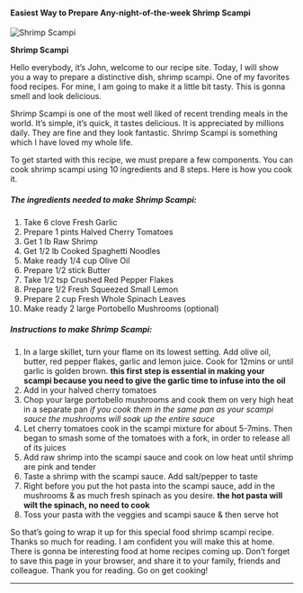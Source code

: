             

#### Easiest Way to Prepare Any-night-of-the-week Shrimp Scampi

![Shrimp Scampi](https://img-global.cpcdn.com/recipes/4986750244487168/751x532cq70/shrimp-scampi-recipe-main-photo.jpg)

**Shrimp Scampi**

Hello everybody, it’s John, welcome to our recipe site. Today, I will show you a way to prepare a distinctive dish, shrimp scampi. One of my favorites food recipes. For mine, I am going to make it a little bit tasty. This is gonna smell and look delicious.

Shrimp Scampi is one of the most well liked of recent trending meals in the world. It’s simple, it’s quick, it tastes delicious. It is appreciated by millions daily. They are fine and they look fantastic. Shrimp Scampi is something which I have loved my whole life.

To get started with this recipe, we must prepare a few components. You can cook shrimp scampi using 10 ingredients and 8 steps. Here is how you cook it.

##### The ingredients needed to make Shrimp Scampi:

1.  Take 6 clove Fresh Garlic
2.  Prepare 1 pints Halved Cherry Tomatoes
3.  Get 1 lb Raw Shrimp
4.  Get 1/2 lb Cooked Spaghetti Noodles
5.  Make ready 1/4 cup Olive Oil
6.  Prepare 1/2 stick Butter
7.  Take 1/2 tsp Crushed Red Pepper Flakes
8.  Prepare 1/2 Fresh Squeezed Small Lemon
9.  Prepare 2 cup Fresh Whole Spinach Leaves
10.  Make ready 2 large Portobello Mushrooms (optional)

##### Instructions to make Shrimp Scampi:

1.  In a large skillet, turn your flame on its lowest setting. Add olive oil, butter, red pepper flakes, garlic and lemon juice. Cook for 12mins or until garlic is golden brown. **this first step is essential in making your scampi because you need to give the garlic time to infuse into the oil**
2.  Add in your halved cherry tomatoes
3.  Chop your large portobello mushrooms and cook them on very high heat in a separate pan _if you cook them in the same pan as your scampi sauce the mushrooms will soak up the entire sauce_
4.  Let cherry tomatoes cook in the scampi mixture for about 5-7mins. Then began to smash some of the tomatoes with a fork, in order to release all of its juices
5.  Add raw shrimp into the scampi sauce and cook on low heat until shrimp are pink and tender
6.  Taste a shrimp with the scampi sauce. Add salt/pepper to taste
7.  Right before you put the hot pasta into the scampi sauce, add in the mushrooms & as much fresh spinach as you desire. **the hot pasta will wilt the spinach, no need to cook**
8.  Toss your pasta with the veggies and scampi sauce & then serve hot

So that’s going to wrap it up for this special food shrimp scampi recipe. Thanks so much for reading. I am confident you will make this at home. There is gonna be interesting food at home recipes coming up. Don’t forget to save this page in your browser, and share it to your family, friends and colleague. Thank you for reading. Go on get cooking!

* * *